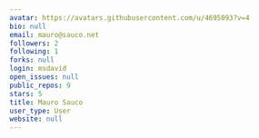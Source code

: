 ```yaml
---
avatar: https://avatars.githubusercontent.com/u/4695093?v=4
bio: null
email: mauro@sauco.net
followers: 2
following: 1
forks: null
login: msdavid
open_issues: null
public_repos: 9
stars: 5
title: Mauro Sauco
user_type: User
website: null
---
```

